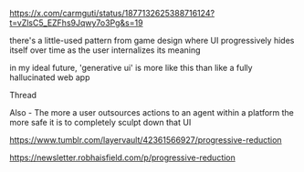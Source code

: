 https://x.com/carmguti/status/1877132625388716124?t=vZlsC5_EZFhs9Jqwy7o3Pg&s=19

there's a little-used pattern from game design where UI progressively hides itself over time as the user internalizes its meaning

in my ideal future, 'generative ui' is more like this than like a fully hallucinated web app

Thread

Also - The more a user outsources actions to an agent within a platform the more safe it is to completely sculpt down that UI

https://www.tumblr.com/layervault/42361566927/progressive-reduction

https://newsletter.robhaisfield.com/p/progressive-reduction